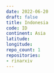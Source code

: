 ```yaml
---
date: 2022-06-20
draft: false
title: Indonesia
code: ID
continent: Asia
latitude:
longitude:
repo_count: 1
repositories:
- rinarxiv
---
```



